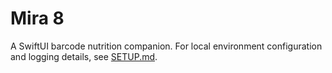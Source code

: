 # Mira 8

A SwiftUI barcode nutrition companion. For local environment configuration and logging details, see [SETUP.md](SETUP.md).
